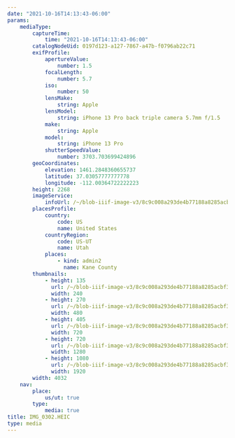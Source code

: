 ```yaml
---
date: "2021-10-16T14:13:43-06:00"
params:
    mediaType:
        captureTime:
            time: "2021-10-16T14:13:43-06:00"
        catalogNodeUid: 0197d123-a127-7867-a47b-f0796ab22c71
        exifProfile:
            apertureValue:
                number: 1.5
            focalLength:
                number: 5.7
            iso:
                number: 50
            lensMake:
                string: Apple
            lensModel:
                string: iPhone 13 Pro back triple camera 5.7mm f/1.5
            make:
                string: Apple
            model:
                string: iPhone 13 Pro
            shutterSpeedValue:
                number: 3703.703699424896
        geoCoordinates:
            elevation: 1461.2848360655737
            latitude: 37.03057777777778
            longitude: -112.00364722222223
        height: 2268
        imageService:
            infoUrl: /~/blob-iiif-image-v3/8c9c008a293de4b77188a8285acbf3f4fb6b98ecf556e3b3d4bb8bc668db31e9/info.json
        placesProfile:
            country:
                code: US
                name: United States
            countryRegion:
                code: US-UT
                name: Utah
            places:
                - kind: admin2
                  name: Kane County
        thumbnails:
            - height: 135
              url: /~/blob-iiif-image-v3/8c9c008a293de4b77188a8285acbf3f4fb6b98ecf556e3b3d4bb8bc668db31e9/full/240%2C135/0/default.jpg
              width: 240
            - height: 270
              url: /~/blob-iiif-image-v3/8c9c008a293de4b77188a8285acbf3f4fb6b98ecf556e3b3d4bb8bc668db31e9/full/480%2C270/0/default.jpg
              width: 480
            - height: 405
              url: /~/blob-iiif-image-v3/8c9c008a293de4b77188a8285acbf3f4fb6b98ecf556e3b3d4bb8bc668db31e9/full/720%2C405/0/default.jpg
              width: 720
            - height: 720
              url: /~/blob-iiif-image-v3/8c9c008a293de4b77188a8285acbf3f4fb6b98ecf556e3b3d4bb8bc668db31e9/full/1280%2C720/0/default.jpg
              width: 1280
            - height: 1080
              url: /~/blob-iiif-image-v3/8c9c008a293de4b77188a8285acbf3f4fb6b98ecf556e3b3d4bb8bc668db31e9/full/1920%2C1080/0/default.jpg
              width: 1920
        width: 4032
    nav:
        place:
            us/ut: true
        type:
            media: true
title: IMG_0302.HEIC
type: media
---
```


